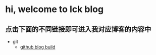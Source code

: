 # hi, welcome to lck blog
## 点击下面的不同链接即可进入我对应博客的内容中
- git
	- [github blog build](https://userslck.github.io/git/build)
